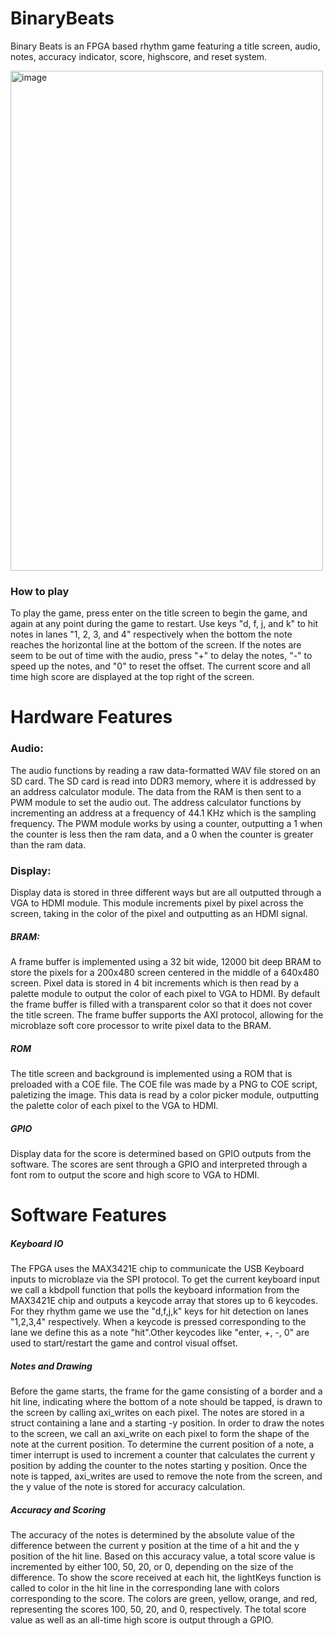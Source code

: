 # BinaryBeats

Binary Beats is an FPGA based rhythm game featuring a title screen, audio, notes, accuracy indicator, score, highscore, and reset system.

<img width="500" height="800" alt="image" src="https://github.com/user-attachments/assets/0a59c9a2-4510-4a2a-b0df-ace91586a352" />


### How to play

To play the game, press enter on the title screen to begin the game, and again at any point during the game to restart. Use keys "d, f, j, and k" to hit notes in lanes "1, 2, 3, and 4" respectively when the bottom the note reaches the horizontal line at the bottom of the screen. If the notes are seem to be out of time with the audio, press "+" to delay the notes, "-" to speed up the notes, and "0" to reset the offset. The current score and all time high score are displayed at the top right of the screen.

# Hardware Features

### Audio:

The audio functions by reading a raw data-formatted WAV file stored on an SD card. The SD card is read into DDR3 memory, where it is addressed by an address calculator module. The data from the RAM is then sent to a PWM module to set the audio out. The address calculator functions by incrementing an address at a frequency of 44.1 KHz which is the sampling frequency. The PWM module works by using a counter, outputting a 1 when the counter is less then the ram data, and a 0 when the counter is greater than the ram data.

### Display:

Display data is stored in three different ways but are all outputted through a VGA to HDMI module. This module increments pixel by pixel across the screen, taking in the color of the pixel and outputting as an HDMI signal.

##### BRAM:

A frame buffer is implemented using a 32 bit wide, 12000 bit deep BRAM to store the pixels for a 200x480 screen centered in the middle of a 640x480 screen. Pixel data is stored in 4 bit increments which is then read by a palette module to output the color of each pixel to VGA to HDMI. By default the frame buffer is filled with a transparent color so that it does not cover the title screen. The frame buffer supports the AXI protocol, allowing for the microblaze soft core processor to write pixel data to the BRAM.

##### ROM

The title screen and background is implemented using a ROM that is preloaded with a COE file. The COE file was made by a PNG to COE script, paletizing the image. This data is read by a color picker module, outputting the palette color of each pixel to the VGA to HDMI.

##### GPIO

Display data for the score is determined based on GPIO outputs from the software. The scores are sent through a GPIO and interpreted through a font rom to output the score and high score to VGA to HDMI.


# Software Features

##### Keyboard IO

The FPGA uses the MAX3421E chip to communicate the USB Keyboard inputs to microblaze via the SPI protocol. To get the current keyboard input we call a kbdpoll function that polls the keyboard information from the MAX3421E chip and outputs a keycode array that stores up to 6 keycodes. For they rhythm game we use the "d,f,j,k" keys for hit detection on lanes "1,2,3,4" respectively. When a keycode is pressed corresponding to the lane we define this as a note "hit".Other keycodes like "enter, +, -, 0" are used to start/restart the game and control visual offset. 



##### Notes and Drawing

Before the game starts, the frame for the game consisting of a border and a hit line, indicating where the bottom of a note should be tapped, is drawn to the screen by calling axi_writes on each pixel. The notes are stored in a struct containing a lane and a starting -y position. In order to draw the notes to the screen, we call an axi_write on each pixel to form the shape of the note at the current position. To determine the current position of a note, a timer interrupt is used to increment a counter that calculates the current y position by adding the counter to the notes starting y position. Once the note is tapped, axi_writes are used to remove the note from the screen, and the y value of the note is stored for accuracy calculation.

##### Accuracy and Scoring

The accuracy of the notes is determined by the absolute value of the difference between the current y position at the time of a hit and the y position of the hit line. Based on this accuracy value, a total score value is incremented by either 100, 50, 20, or 0, depending on the size of the difference. To show the score received at each hit, the lightKeys function is called to color in the hit line in the corresponding lane with colors corresponding to the score. The colors are green, yellow, orange, and red, representing the scores 100, 50, 20, and 0, respectively. The total score value as well as an all-time high score is output through a GPIO.

